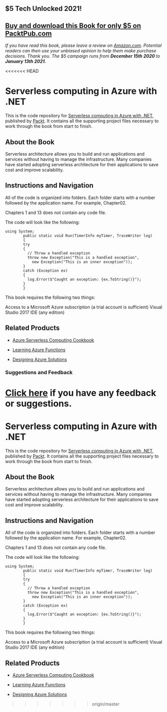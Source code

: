 ## $5 Tech Unlocked 2021!
[Buy and download this Book for only $5 on PacktPub.com](https://www.packtpub.com/product/serverless-computing-in-azure-with-net/9781787288393)
-----
*If you have read this book, please leave a review on [Amazon.com](https://www.amazon.com/gp/product/1787288390).     Potential readers can then use your unbiased opinion to help them make purchase decisions. Thank you. The $5 campaign         runs from __December 15th 2020__ to __January 13th 2021.__*

<<<<<<< HEAD
# Serverless computing in Azure with .NET
This is the code repository for [Serverless computing in Azure with .NET](https://www.packtpub.com/virtualization-and-cloud/designing-azure-solutions?utm_source=github&utm_medium=repository&utm_campaign=9781786468659), published by [Packt](https://www.packtpub.com/?utm_source=github). It contains all the supporting project files necessary to work through the book from start to finish.
## About the Book
Serverless architecture allows you to build and run applications and services without having to manage the infrastructure. Many companies have started adopting serverless architecture for their applications to save cost and improve scalability.


## Instructions and Navigation
All of the code is organized into folders. Each folder starts with a number followed by the application name. For example, Chapter02.

Chapters 1 and 13 does not contain any code file.

The code will look like the following:
```
using System;
        public static void Run(TimerInfo myTimer, TraceWriter log)
        {
        try
        {
          // Throw a handled exception
          throw new Exception("This is a handled exception",
            new Exception("This is an inner exception"));
        }
        catch (Exception ex)
        {
          log.Error($"Caught an exception: {ex.ToString()}");
        }
        }
```

This book requires the following two things:

Access to a Microsoft Azure subscription (a trial account is sufficient)
Visual Studio 2017 IDE (any edition)

## Related Products
* [Azure Serverless Computing Cookbook](https://www.packtpub.com/virtualization-and-cloud/azure-serverless-computing-cookbook?utm_source=github&utm_medium=repository&utm_campaign=9781788390828)

* [Learning Azure Functions](https://www.packtpub.com/virtualization-and-cloud/learning-azure-functions?utm_source=github&utm_medium=repository&utm_campaign=9781787122932)

* [Designing Azure Solutions](https://www.packtpub.com/virtualization-and-cloud/designing-azure-solutions?utm_source=github&utm_medium=repository&utm_campaign=9781786468659)

### Suggestions and Feedback
[Click here](https://docs.google.com/forms/d/e/1FAIpQLSe5qwunkGf6PUvzPirPDtuy1Du5Rlzew23UBp2S-P3wB-GcwQ/viewform) if you have any feedback or suggestions.
=======
# Serverless computing in Azure with .NET
This is the code repository for [Serverless computing in Azure with .NET](https://www.packtpub.com/virtualization-and-cloud/designing-azure-solutions?utm_source=github&utm_medium=repository&utm_campaign=9781786468659), published by [Packt](https://www.packtpub.com/?utm_source=github). It contains all the supporting project files necessary to work through the book from start to finish.
## About the Book
Serverless architecture allows you to build and run applications and services without having to manage the infrastructure. Many companies have started adopting serverless architecture for their applications to save cost and improve scalability.


## Instructions and Navigation
All of the code is organized into folders. Each folder starts with a number followed by the application name. For example, Chapter02.

Chapters 1 and 13 does not contain any code file.

The code will look like the following:
```
using System;
        public static void Run(TimerInfo myTimer, TraceWriter log)
        {
        try
        {
          // Throw a handled exception
          throw new Exception("This is a handled exception",
            new Exception("This is an inner exception"));
        }
        catch (Exception ex)
        {
          log.Error($"Caught an exception: {ex.ToString()}");
        }
        }
```

This book requires the following two things:

Access to a Microsoft Azure subscription (a trial account is sufficient)
Visual Studio 2017 IDE (any edition)

## Related Products
* [Azure Serverless Computing Cookbook](https://www.packtpub.com/virtualization-and-cloud/azure-serverless-computing-cookbook?utm_source=github&utm_medium=repository&utm_campaign=9781788390828)

* [Learning Azure Functions](https://www.packtpub.com/virtualization-and-cloud/learning-azure-functions?utm_source=github&utm_medium=repository&utm_campaign=9781787122932)

* [Designing Azure Solutions](https://www.packtpub.com/virtualization-and-cloud/designing-azure-solutions?utm_source=github&utm_medium=repository&utm_campaign=9781786468659)

>>>>>>> origin/master
